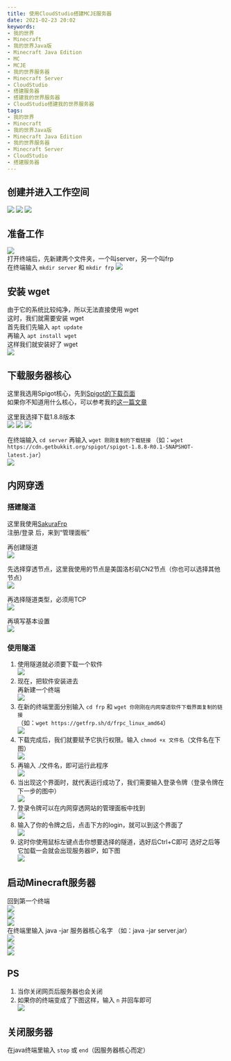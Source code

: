 ```yaml
---
title: 使用CloudStudio搭建MCJE服务器
date: 2021-02-23 20:02
keywords:
- 我的世界
- Minecraft
- 我的世界Java版
- Minecraft Java Edition
- MC
- MCJE
- 我的世界服务器
- Minecraft Server
- CloudStudio
- 搭建服务器
- 搭建我的世界服务器
- CloudStudio搭建我的世界服务器
tags:
- 我的世界
- Minecraft
- 我的世界Java版
- Minecraft Java Edition
- 我的世界服务器
- Minecraft Server
- CloudStudio
- 搭建服务器
---
```


## 创建并进入工作空间
![](http://cdn.xyz8848.cf/img/blog/3/1.png)
![](http://cdn.xyz8848.cf/img/blog/3/2.png)
![](http://cdn.xyz8848.cf/img/blog/3/3.png)

## 准备工作
![](http://cdn.xyz8848.cf/img/blog/3/4.png)  
打开终端后，先新建两个文件夹，一个叫server，另一个叫frp  
在终端输入 `mkdir server` 和 `mkdir frp`
![](http://cdn.xyz8848.cf/img/blog/3/5.png)

## 安装 wget
由于它的系统比较纯净，所以无法直接使用 wget  
这时，我们就需要安装 wget  
首先我们先输入 `apt update`  
再输入 `apt install wget`  
这样我们就安装好了 wget  
![](http://cdn.xyz8848.cf/img/blog/3/6.png)

## 下载服务器核心
这里我选用Spigot核心，先到[Spigot的下载页面](https://getbukkit.org/download/spigot/)  
如果你不知道用什么核心，可以参考我的[这一篇文章](../2)

这里我选择下载1.8.8版本  
![](http://cdn.xyz8848.cf/img/blog/3/7.png)
![](http://cdn.xyz8848.cf/img/blog/3/8.png)
![](http://cdn.xyz8848.cf/img/blog/3/9.png)

在终端输入 `cd server` 再输入 `wget 刚刚复制的下载链接`
（如：`wget https://cdn.getbukkit.org/spigot/spigot-1.8.8-R0.1-SNAPSHOT-latest.jar`）  
![](http://cdn.xyz8848.cf/img/blog/3/10.png)

## 内网穿透
### 搭建隧道
这里我使用[SakuraFrp](https://www.natfrp.com/)  
注册/登录 后，来到“管理面板”

再创建隧道  
![](http://cdn.xyz8848.cf/img/blog/3/11.png)

先选择穿透节点，这里我使用的节点是美国洛杉矶CN2节点（你也可以选择其他节点）  
![](http://cdn.xyz8848.cf/img/blog/3/12.png)

再选择隧道类型，必须用TCP  
![](http://cdn.xyz8848.cf/img/blog/3/13.png)

再填写基本设置  
![](http://cdn.xyz8848.cf/img/blog/3/14.png)

### 使用隧道
1. 使用隧道就必须要下载一个软件  
![](http://cdn.xyz8848.cf/img/blog/3/15.png)
2. 现在，把软件安装进去  
再新建一个终端  
![](http://cdn.xyz8848.cf/img/blog/3/16.png)
3. 在新的终端里面分别输入 `cd frp` 和 `wget 你刚刚在内网穿透软件下载界面复制的链接`  
（如：`wget https://getfrp.sh/d/frpc_linux_amd64`）  
![](http://cdn.xyz8848.cf/img/blog/3/17.png)
4. 下载完成后，我们就要赋予它执行权限。输入 `chmod +x 文件名`（文件名在下图）  
![](http://cdn.xyz8848.cf/img/blog/3/18.png)
5. 再输入 ./文件名，即可运行此程序  
![](http://cdn.xyz8848.cf/img/blog/3/19.png)
6. 当出现这个界面时，就代表运行成功了，我们需要输入登录令牌（登录令牌在下一步的图中）  
![](http://cdn.xyz8848.cf/img/blog/3/20.png)
7. 登录令牌可以在内网穿透网站的管理面板中找到  
![](http://cdn.xyz8848.cf/img/blog/3/21.png)
8. 输入了你的令牌之后，点击下方的login，就可以到这个界面了  
![](http://cdn.xyz8848.cf/img/blog/3/22.png)
9. 这时你使用鼠标左键点击你想要选择的隧道，选好后Ctrl+C即可
选好之后等它加载一会就会出现服务器IP，如下图  
![](http://cdn.xyz8848.cf/img/blog/3/23.png)

## 启动Minecraft服务器
回到第一个终端  
![](http://cdn.xyz8848.cf/img/blog/3/24.png)  
![](http://cdn.xyz8848.cf/img/blog/3/25.png)  
![](http://cdn.xyz8848.cf/img/blog/3/26.png)  
在终端里输入 java -jar 服务器核心名字
（如：java -jar server.jar）  
![](http://cdn.xyz8848.cf/img/blog/3/27.png)  
![](http://cdn.xyz8848.cf/img/blog/3/28.png)  
![](http://cdn.xyz8848.cf/img/blog/3/29.png)

## PS
1. 当你关闭网页后服务器也会关闭
2. 如果你的终端变成了下图这样，输入 `n` 并回车即可  
![](http://cdn.xyz8848.cf/img/blog/3/30.png)

## 关闭服务器
在java终端里输入 `stop` 或 `end`（因服务器核心而定）

<script src="https://giscus.app/client.js"
        data-repo="xyz8848/giscus"
        data-repo-id="R_kgDOHjcQ0Q"
        data-category="Announcements"
        data-category-id="DIC_kwDOHjcQ0c4CP2oM"
        data-mapping="url"
        data-reactions-enabled="1"
        data-emit-metadata="0"
        data-input-position="top"
        data-theme="light"
        data-lang="zh-CN"
        crossorigin="anonymous"
        async>
</script>
